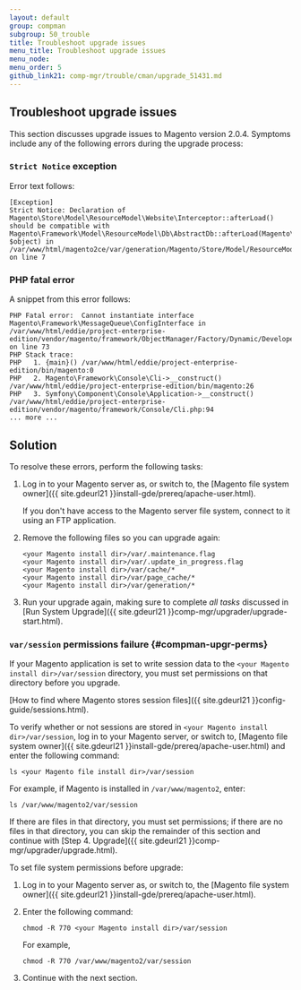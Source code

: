 ```yaml
---
layout: default
group: compman
subgroup: 50_trouble
title: Troubleshoot upgrade issues
menu_title: Troubleshoot upgrade issues
menu_node: 
menu_order: 5
github_link21: comp-mgr/trouble/cman/upgrade_51431.md
---
```


## Troubleshoot upgrade issues
This section discusses upgrade issues to Magento version 2.0.4. Symptoms include any of the following errors during the upgrade process:

### `Strict Notice` exception
Error text follows:

	[Exception]                                                                                                                                                
	Strict Notice: Declaration of Magento\Store\Model\ResourceModel\Website\Interceptor::afterLoad() should be compatible with Magento\Framework\Model\ResourceModel\Db\AbstractDb::afterLoad(Magento\Framework\DataObject $object) in /var/www/html/magento2ce/var/generation/Magento/Store/Model/ResourceModel/Website/Interceptor.php on line 7   

### PHP fatal error
A snippet from this error follows:

	PHP Fatal error:  Cannot instantiate interface Magento\Framework\MessageQueue\ConfigInterface in /var/www/html/eddie/project-enterprise-edition/vendor/magento/framework/ObjectManager/Factory/Dynamic/Developer.php on line 73
	PHP Stack trace:
	PHP   1. {main}() /var/www/html/eddie/project-enterprise-edition/bin/magento:0
	PHP   2. Magento\Framework\Console\Cli->__construct() /var/www/html/eddie/project-enterprise-edition/bin/magento:26
	PHP   3. Symfony\Component\Console\Application->__construct() /var/www/html/eddie/project-enterprise-edition/vendor/magento/framework/Console/Cli.php:94
	... more ...

## Solution
To resolve these errors, perform the following tasks:

1.	Log in to your Magento server as, or switch to, the [Magento file system owner]({{ site.gdeurl21 }}install-gde/prereq/apache-user.html).

	If you don't have access to the Magento server file system, connect to it using an FTP application.
2.	Remove the following files so you can upgrade again:

		<your Magento install dir>/var/.maintenance.flag
		<your Magento install dir>/var/.update_in_progress.flag
		<your Magento install dir>/var/cache/*
		<your Magento install dir>/var/page_cache/*
		<your Magento install dir>/var/generation/*

3.	Run your upgrade again, making sure to complete _all tasks_ discussed in [Run System Upgrade]({{ site.gdeurl21 }}comp-mgr/upgrader/upgrade-start.html).


### `var/session` permissions failure {#compman-upgr-perms}
If your Magento application is set to write session data to the `<your Magento install dir>/var/session` directory, you must set permissions on that directory before you upgrade.

[How to find where Magento stores session files]({{ site.gdeurl21 }}config-guide/sessions.html).

To verify whether or not sessions are stored in `<your Magento install dir>/var/session`, log in to your Magento server, or switch to, [Magento file system owner]({{ site.gdeurl21 }}install-gde/prereq/apache-user.html) and enter the following command:

	ls <your Magento file install dir>/var/session

For example, if Magento is installed in `/var/www/magento2`, enter:

	ls /var/www/magento2/var/session

If there are files in that directory, you must set permissions; if there are no files in that directory, you can skip the remainder of this section and continue with [Step 4. Upgrade]({{ site.gdeurl21 }}comp-mgr/upgrader/upgrade.html).

To set file system permissions before upgrade:

1.	Log in to your Magento server as, or switch to, the [Magento file system owner]({{ site.gdeurl21 }}install-gde/prereq/apache-user.html).
2.	Enter the following command:

		chmod -R 770 <your Magento install dir>/var/session

	For example,

		chmod -R 770 /var/www/magento2/var/session
3.	Continue with the next section.